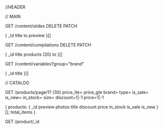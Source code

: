 //HEADER

// MAIN

GET /content/slides
DELETE
PATCH

{
  _id
  title
  to
  preview
}[]

GET /content/compilations
DELETE
PATCH

{
  _id
  title
  products (20)
  to
}[]

GET /content/variables?group="brand"

{
  _id
  title
}[]

// CATALOG

GET /products/page/1? (30)
price_lte=
price_gte
brand=
type=
is_sale=
is_new=
in_stock=
size=
discount=1|-1
price=1|-1

{
  products: {
    _id
    preview
    photos
    title
    discount
    price
    in_stock
    is_sale
    is_new
  }[];
  total_items
}

GET /product/_id